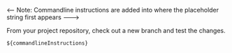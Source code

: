 <-- Note: Commandline instructions are added into where the placeholder string first appears --->

From your project repository, check out a new branch and test the changes.

```
${commandlineInstructions}
```